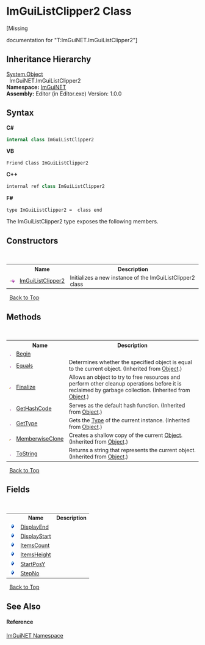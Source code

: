 # ImGuiListClipper2 Class
 

\[Missing <summary> documentation for "T:ImGuiNET.ImGuiListClipper2"\]


## Inheritance Hierarchy
<a href="https://docs.microsoft.com/dotnet/api/system.object" target="_blank">System.Object</a><br />&nbsp;&nbsp;ImGuiNET.ImGuiListClipper2<br />
**Namespace:**&nbsp;<a href="7ecbdf68-1567-8265-0ab1-032412bfb743">ImGuiNET</a><br />**Assembly:**&nbsp;Editor (in Editor.exe) Version: 1.0.0

## Syntax

**C#**<br />
``` C#
internal class ImGuiListClipper2
```

**VB**<br />
``` VB
Friend Class ImGuiListClipper2
```

**C++**<br />
``` C++
internal ref class ImGuiListClipper2
```

**F#**<br />
``` F#
type ImGuiListClipper2 =  class end
```

The ImGuiListClipper2 type exposes the following members.


## Constructors
&nbsp;<table><tr><th></th><th>Name</th><th>Description</th></tr><tr><td>![Public method](media/pubmethod.gif "Public method")</td><td><a href="34909f03-090b-281d-10d1-d2221e84b3db">ImGuiListClipper2</a></td><td>
Initializes a new instance of the ImGuiListClipper2 class</td></tr></table>&nbsp;
<a href="#imguilistclipper2-class">Back to Top</a>

## Methods
&nbsp;<table><tr><th></th><th>Name</th><th>Description</th></tr><tr><td>![Public method](media/pubmethod.gif "Public method")</td><td><a href="f160eb96-4fc1-6bca-bcdc-5c8d3670f01b">Begin</a></td><td /></tr><tr><td>![Public method](media/pubmethod.gif "Public method")</td><td><a href="https://docs.microsoft.com/dotnet/api/system.object.equals#System_Object_Equals_System_Object_" target="_blank">Equals</a></td><td>
Determines whether the specified object is equal to the current object.
 (Inherited from <a href="https://docs.microsoft.com/dotnet/api/system.object" target="_blank">Object</a>.)</td></tr><tr><td>![Protected method](media/protmethod.gif "Protected method")</td><td><a href="https://docs.microsoft.com/dotnet/api/system.object.finalize#System_Object_Finalize" target="_blank">Finalize</a></td><td>
Allows an object to try to free resources and perform other cleanup operations before it is reclaimed by garbage collection.
 (Inherited from <a href="https://docs.microsoft.com/dotnet/api/system.object" target="_blank">Object</a>.)</td></tr><tr><td>![Public method](media/pubmethod.gif "Public method")</td><td><a href="https://docs.microsoft.com/dotnet/api/system.object.gethashcode#System_Object_GetHashCode" target="_blank">GetHashCode</a></td><td>
Serves as the default hash function.
 (Inherited from <a href="https://docs.microsoft.com/dotnet/api/system.object" target="_blank">Object</a>.)</td></tr><tr><td>![Public method](media/pubmethod.gif "Public method")</td><td><a href="https://docs.microsoft.com/dotnet/api/system.object.gettype#System_Object_GetType" target="_blank">GetType</a></td><td>
Gets the <a href="https://docs.microsoft.com/dotnet/api/system.type" target="_blank">Type</a> of the current instance.
 (Inherited from <a href="https://docs.microsoft.com/dotnet/api/system.object" target="_blank">Object</a>.)</td></tr><tr><td>![Protected method](media/protmethod.gif "Protected method")</td><td><a href="https://docs.microsoft.com/dotnet/api/system.object.memberwiseclone#System_Object_MemberwiseClone" target="_blank">MemberwiseClone</a></td><td>
Creates a shallow copy of the current <a href="https://docs.microsoft.com/dotnet/api/system.object" target="_blank">Object</a>.
 (Inherited from <a href="https://docs.microsoft.com/dotnet/api/system.object" target="_blank">Object</a>.)</td></tr><tr><td>![Public method](media/pubmethod.gif "Public method")</td><td><a href="https://docs.microsoft.com/dotnet/api/system.object.tostring#System_Object_ToString" target="_blank">ToString</a></td><td>
Returns a string that represents the current object.
 (Inherited from <a href="https://docs.microsoft.com/dotnet/api/system.object" target="_blank">Object</a>.)</td></tr></table>&nbsp;
<a href="#imguilistclipper2-class">Back to Top</a>

## Fields
&nbsp;<table><tr><th></th><th>Name</th><th>Description</th></tr><tr><td>![Public field](media/pubfield.gif "Public field")</td><td><a href="c4291bf6-4ec0-32c7-d58d-e6cfb5a63282">DisplayEnd</a></td><td /></tr><tr><td>![Public field](media/pubfield.gif "Public field")</td><td><a href="2508d537-fff0-370b-36a2-ebfa6c6756a0">DisplayStart</a></td><td /></tr><tr><td>![Public field](media/pubfield.gif "Public field")</td><td><a href="092a9e67-9999-f500-6a11-7d95d125a288">ItemsCount</a></td><td /></tr><tr><td>![Public field](media/pubfield.gif "Public field")</td><td><a href="1029cb18-afe2-a7a6-9986-950ebafe29de">ItemsHeight</a></td><td /></tr><tr><td>![Public field](media/pubfield.gif "Public field")</td><td><a href="6e2e0fcd-f205-32df-9b85-e9eaa1663389">StartPosY</a></td><td /></tr><tr><td>![Public field](media/pubfield.gif "Public field")</td><td><a href="44e0d989-7192-cd43-7125-4b3c02d91087">StepNo</a></td><td /></tr></table>&nbsp;
<a href="#imguilistclipper2-class">Back to Top</a>

## See Also


#### Reference
<a href="7ecbdf68-1567-8265-0ab1-032412bfb743">ImGuiNET Namespace</a><br />